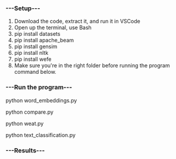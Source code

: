 ### ---Setup---

1. Download the code, extract it, and run it in VSCode
2. Open up the terminal, use Bash
3. pip install datasets
4. pip install apache_beam
5. pip install gensim
6. pip install nltk
7. pip install wefe
8. Make sure you're in the right folder before running the program command below.

### ---Run the program---

python word_embeddings.py

python compare.py

python weat.py

python text_classification.py

### ---Results---
